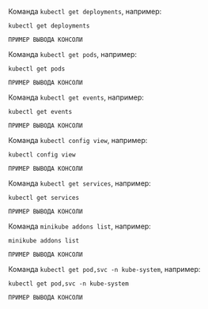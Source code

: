
Команда `kubectl get deployments`, например:
```
kubectl get deployments
```
```
ПРИМЕР ВЫВОДА КОНСОЛИ
```
Команда `kubectl get pods`, например:
```
kubectl get pods
```
```
ПРИМЕР ВЫВОДА КОНСОЛИ
```
Команда `kubectl get events`, например:
```
kubectl get events
```
```
ПРИМЕР ВЫВОДА КОНСОЛИ
```
Команда `kubectl config view`, например:
```
kubectl config view
```
```
ПРИМЕР ВЫВОДА КОНСОЛИ
```
Команда `kubectl get services`, например:
```
kubectl get services
```
```
ПРИМЕР ВЫВОДА КОНСОЛИ
```
Команда `minikube addons list`, например:
```
minikube addons list
```
```
ПРИМЕР ВЫВОДА КОНСОЛИ
```
Команда `kubectl get pod,svc -n kube-system`, например:
```
kubectl get pod,svc -n kube-system
```
```
ПРИМЕР ВЫВОДА КОНСОЛИ
```